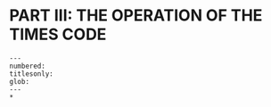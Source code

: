 # PART III: THE OPERATION OF THE TIMES CODE

```{toctree}
---
numbered:
titlesonly:
glob:
---
*
```

